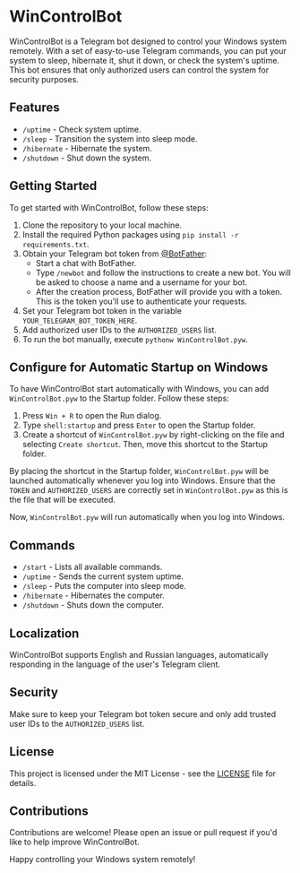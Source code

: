 # WinControlBot

WinControlBot is a Telegram bot designed to control your Windows system remotely. With a set of easy-to-use Telegram commands, you can put your system to sleep, hibernate it, shut it down, or check the system's uptime. This bot ensures that only authorized users can control the system for security purposes.

## Features

- `/uptime` - Check system uptime.
- `/sleep` - Transition the system into sleep mode.
- `/hibernate` - Hibernate the system.
- `/shutdown` - Shut down the system.

## Getting Started

To get started with WinControlBot, follow these steps:

1. Clone the repository to your local machine.
2. Install the required Python packages using `pip install -r requirements.txt`.
3. Obtain your Telegram bot token from [@BotFather](https://t.me/botfather):
   - Start a chat with BotFather.
   - Type `/newbot` and follow the instructions to create a new bot. You will be asked to choose a name and a username for your bot.
   - After the creation process, BotFather will provide you with a token. This is the token you'll use to authenticate your requests.
4. Set your Telegram bot token in the variable `YOUR_TELEGRAM_BOT_TOKEN_HERE`.
5. Add authorized user IDs to the `AUTHORIZED_USERS` list.
6. To run the bot manually, execute `pythonw WinControlBot.pyw`.

## Configure for Automatic Startup on Windows

To have WinControlBot start automatically with Windows, you can add `WinControlBot.pyw` to the Startup folder. Follow these steps:

1. Press `Win + R` to open the Run dialog.
2. Type `shell:startup` and press `Enter` to open the Startup folder.
3. Create a shortcut of `WinControlBot.pyw` by right-clicking on the file and selecting `Create shortcut`. Then, move this shortcut to the Startup folder.

By placing the shortcut in the Startup folder, `WinControlBot.pyw` will be launched automatically whenever you log into Windows. Ensure that the `TOKEN` and `AUTHORIZED_USERS` are correctly set in `WinControlBot.pyw` as this is the file that will be executed.

Now, `WinControlBot.pyw` will run automatically when you log into Windows.

## Commands

- `/start` - Lists all available commands.
- `/uptime` - Sends the current system uptime.
- `/sleep` - Puts the computer into sleep mode.
- `/hibernate` - Hibernates the computer.
- `/shutdown` - Shuts down the computer.

## Localization

WinControlBot supports English and Russian languages, automatically responding in the language of the user's Telegram client.

## Security

Make sure to keep your Telegram bot token secure and only add trusted user IDs to the `AUTHORIZED_USERS` list.

## License

This project is licensed under the MIT License - see the [LICENSE](LICENSE) file for details.

## Contributions

Contributions are welcome! Please open an issue or pull request if you'd like to help improve WinControlBot.

Happy controlling your Windows system remotely!
